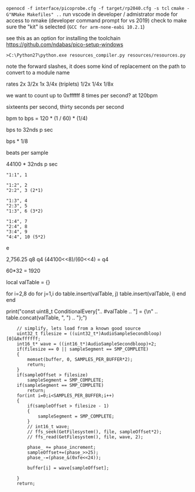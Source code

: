 `openocd -f interface/picoprobe.cfg -f target/rp2040.cfg -s tcl`
`cmake -G"NMake Makefiles" ..`
run vscode in developer / admistrator mode for access to nmake (developer command prompt for vs 2019)
check to make sure the "kit" is selected (`GCC for arm-none-eabi 10.2.1`)

see this as an option for installing the toolchain
https://github.com/ndabas/pico-setup-windows

`>C:\Python27\python.exe resources_compiler.py resources/resources.py`

note the forward slashes, it does some kind of replacement on the path to convert to a module name

rates 2x 3/2x 1x 3/4x (triplets) 1/2x 1/4x 1/8x

we want to count up to 0xffffff 8 times per second? at 120bpm

sixteents per second, thirty seconds per second

bpm to bps = 
120 * (1 / 60) * (1/4)

bps to 32nds p sec

bps * 1/8

beats per sample

44100 * 32nds p sec

    "1:1", 1
    
    "1:2", 2
    "2:2", 3 (2*1)
    
    "1:3", 4
    "2:3", 5 
    "1:3", 6 (3*2)

    "1:4", 7
    "2:4", 8
    "3:4", 9
    "4:4", 10 (5*2)
  e

2,756.25
q8          q4
(44100<<8)/(60<<4) = q4

60*32 = 1920

local valTable = {}

for i=2,8 do
  for j=1,i do
   table.insert(valTable, j)
   table.insert(valTable, i)
  end
end

print("const uint8_t ConditionalEvery[".. #valTable .. "] = {\n" .. table.concat(valTable, ", ") .. "};")


        // simplify, lets load from a known good source
        uint32_t filesize = ((uint32_t*)AudioSampleSecondbloop)[0]&0xffffff;
        int16_t* wave = ((int16_t*)AudioSampleSecondbloop)+2;
        if(filesize == 0 || sampleSegment == SMP_COMPLETE)
        {
            memset(buffer, 0, SAMPLES_PER_BUFFER*2);
            return;
        }
        if(sampleOffset > filesize)
            sampleSegment = SMP_COMPLETE;
        if(sampleSegment == SMP_COMPLETE)
            return;
        for(int i=0;i<SAMPLES_PER_BUFFER;i++)
        {
            if(sampleOffset > filesize - 1)
            {
                sampleSegment = SMP_COMPLETE;
            }
            // int16_t wave;
            // ffs_seek(GetFilesystem(), file, sampleOffset*2);
            // ffs_read(GetFilesystem(), file, wave, 2);

            phase_ += phase_increment;
            sampleOffset+=(phase_>>25);
            phase_-=(phase_&(0xfe<<24));

            buffer[i] = wave[sampleOffset];
            
        }
        return;
